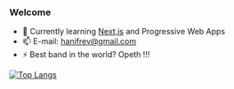 ### Welcome

- 🌱 Currently learning [Next.js](https://nextjs.org/) and Progressive Web Apps
- 📫 E-mail: [hanifrev@gmail.com](mailto:hanifrev@gmail.com)
- ⚡ Best band in the world? Opeth !!!

[![Top Langs](https://github-readme-stats.vercel.app/api/top-langs/?username=hanifrev)](https://github.com/anuraghazra/github-readme-stats)
<!--
**hanifrev/hanifrev** is a ✨ _special_ ✨ repository because its `README.md` (this file) appears on your GitHub profile.

Here are some ideas to get you started:

- 🔭 I’m currently working on ...
- 🌱 I’m currently learning ...
- 👯 I’m looking to collaborate on ...
- 🤔 I’m looking for help with ...
- 💬 Ask me about ...
- 📫 How to reach me: ...
- 😄 Pronouns: ...
- ⚡ Fun fact: ...
-->
